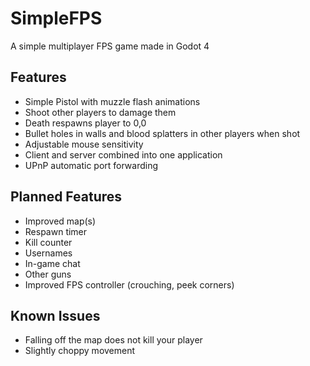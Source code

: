 # SimpleFPS

A simple multiplayer FPS game made in Godot 4

## Features

- Simple Pistol with muzzle flash animations
- Shoot other players to damage them
- Death respawns player to 0,0
- Bullet holes in walls and blood splatters in other players when shot
- Adjustable mouse sensitivity
- Client and server combined into one application
- UPnP automatic port forwarding

## Planned Features

- Improved map(s)
- Respawn timer
- Kill counter
- Usernames
- In-game chat
- Other guns
- Improved FPS controller (crouching, peek corners)


## Known Issues

- Falling off the map does not kill your player
- Slightly choppy movement
